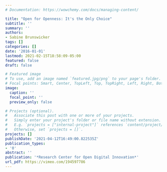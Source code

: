 ```yaml
---
# Documentation: https://wowchemy.com/docs/managing-content/

title: "Open for Openness: It's the Only Choice"
subtitle: ''
summary: ''
authors:
- Sabine Brunswicker
tags: []
categories: []
date: '2016-01-01'
lastmod: 2021-02-15T18:58:09-05:00
featured: false
draft: false

# Featured image
# To use, add an image named `featured.jpg/png` to your page's folder.
# Focal points: Smart, Center, TopLeft, Top, TopRight, Left, Right, BottomLeft, Bottom, BottomRight.
image:
  caption: ''
  focal_point: ''
  preview_only: false

# Projects (optional).
#   Associate this post with one or more of your projects.
#   Simply enter your project's folder or file name without extension.
#   E.g. `projects = ["internal-project"]` references `content/project/deep-learning/index.md`.
#   Otherwise, set `projects = []`.
projects: []
publishDate: '2021-04-12T16:49:00.822535Z'
publication_types:
- '0'
abstract: ''
publication: '*Research Center for Open Digital Innovation*'
url_pdf: https://vimeo.com/194597786
---
```

